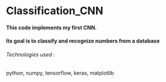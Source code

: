 # Classification_CNN


#### This code implements my first CNN. 
#### Its goal is to classify and recognize numbers from a database

###### Technologies used : 
python, numpy, tensorflow, keras, matplotlib
